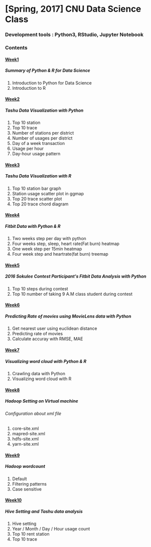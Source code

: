 # [Spring, 2017] CNU Data Science Class

### Development tools : Python3, RStudio, Jupyter Notebook
### Contents
#### [Week1](https://github.com/Yoon-jae/Spring_2017_DataScience/tree/master/Week1)
##### Summary of Python & R for Data Science
1. Introduction to Python for Data Science
2. Introduction to R

#### [Week2](https://github.com/Yoon-jae/Spring_2017_DataScience/tree/master/Week2)
##### Tashu Data Visualization with Python
1. Top 10 station
2. Top 10 trace
3. Number of stations per district
4. Number of usages per district
5. Day of a week transaction
6. Usage per hour
7. Day-hour usage pattern

#### [Week3](https://github.com/Yoon-jae/Spring_2017_DataScience/tree/master/Week3)
##### Tashu Data Visualization with R
1. Top 10 station bar graph
2. Station usage scatter plot in ggmap
3. Top 20 trace scatter plot
4. Top 20 trace chord diagram

#### [Week4](https://github.com/Yoon-jae/Spring_2017_DataScience/tree/master/Week4)
##### Fitbit Data with Python & R
1. Two weeks step per day with python
2. Four weeks step, sleep, heart rate(Fat burn) heatmap
3. One week step per 15min heatmap
4. Four week step and heartrate(fat burn) treemap

#### [Week5](https://github.com/Yoon-jae/Spring_2017_DataScience/tree/master/Week5)
##### 2016 Sokulee Contest Participant's Fitbit Data Analysis with Python
1. Top 10 steps during contest
2. Top 10 number of taking 9 A.M class student during contest

#### [Week6](https://github.com/Yoon-jae/Spring_2017_DataScience/tree/master/Week6)
##### Predicting Rate of movies using MovieLens data with Python
1. Get nearest user using euclidean distance
2. Predicting rate of movies
3. Calculate accuray with RMSE, MAE

#### [Week7](https://github.com/Yoon-jae/Spring_2017_DataScience/tree/master/Week7)
##### Visualizing word cloud with Python & R
1. Crawling data with Python
2. Visualizing word cloud with R

#### [Week8](https://github.com/Yoon-jae/Spring_2017_DataScience/tree/master/Week8)
##### Hadoop Setting on Virtual machine
###### Configuration about xml file
1. core-site.xml
2. mapred-site.xml
3. hdfs-site.xml
4. yarn-site.xml

#### [Week9](https://github.com/Yoon-jae/Spring_2017_DataScience/tree/master/Week9)
##### Hadoop wordcount
1. Default
2. Filtering patterns
3. Case sensitive

#### [Week10](https://github.com/Yoon-jae/Spring_2017_DataScience/tree/master/Week10)
##### Hive Setting and Tashu data analysis
1. Hive setting
2. Year / Month / Day / Hour usage count
3. Top 10 rent station
4. Top 10 trace
